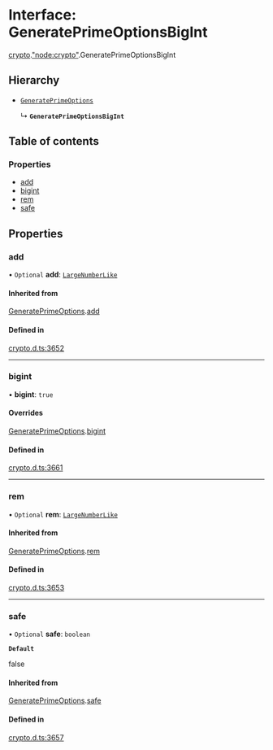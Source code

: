 # Interface: GeneratePrimeOptionsBigInt

[crypto](../modules/crypto.md).["node:crypto"](../modules/crypto._node_crypto_.md).GeneratePrimeOptionsBigInt

## Hierarchy

- [`GeneratePrimeOptions`](crypto._crypto_.GeneratePrimeOptions.md)

  ↳ **`GeneratePrimeOptionsBigInt`**

## Table of contents

### Properties

- [add](crypto._node_crypto_.GeneratePrimeOptionsBigInt.md#add)
- [bigint](crypto._node_crypto_.GeneratePrimeOptionsBigInt.md#bigint)
- [rem](crypto._node_crypto_.GeneratePrimeOptionsBigInt.md#rem)
- [safe](crypto._node_crypto_.GeneratePrimeOptionsBigInt.md#safe)

## Properties

### add

• `Optional` **add**: [`LargeNumberLike`](../modules/crypto._crypto_.md#largenumberlike)

#### Inherited from

[GeneratePrimeOptions](crypto._crypto_.GeneratePrimeOptions.md).[add](crypto._crypto_.GeneratePrimeOptions.md#add)

#### Defined in

[crypto.d.ts:3652](https://github.com/goodcodedev/bun-types/blob/8bd1b3a/crypto.d.ts#L3652)

___

### bigint

• **bigint**: ``true``

#### Overrides

[GeneratePrimeOptions](crypto._crypto_.GeneratePrimeOptions.md).[bigint](crypto._crypto_.GeneratePrimeOptions.md#bigint)

#### Defined in

[crypto.d.ts:3661](https://github.com/goodcodedev/bun-types/blob/8bd1b3a/crypto.d.ts#L3661)

___

### rem

• `Optional` **rem**: [`LargeNumberLike`](../modules/crypto._crypto_.md#largenumberlike)

#### Inherited from

[GeneratePrimeOptions](crypto._crypto_.GeneratePrimeOptions.md).[rem](crypto._crypto_.GeneratePrimeOptions.md#rem)

#### Defined in

[crypto.d.ts:3653](https://github.com/goodcodedev/bun-types/blob/8bd1b3a/crypto.d.ts#L3653)

___

### safe

• `Optional` **safe**: `boolean`

**`Default`**

false

#### Inherited from

[GeneratePrimeOptions](crypto._crypto_.GeneratePrimeOptions.md).[safe](crypto._crypto_.GeneratePrimeOptions.md#safe)

#### Defined in

[crypto.d.ts:3657](https://github.com/goodcodedev/bun-types/blob/8bd1b3a/crypto.d.ts#L3657)
